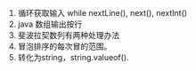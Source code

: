1. 循环获取输入 while nextLine(), next(), nextInt()
2. java 数组输出按行
3. 斐波拉契数列有两种处理办法
4. 冒泡排序的每次冒的范围。
5. 转化为string，string.valueof().
